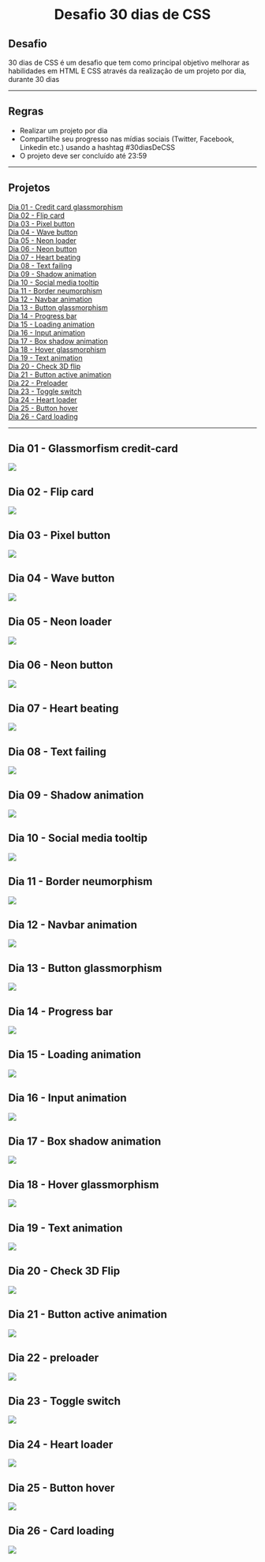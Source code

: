 <h1 align="center">
  Desafio 30 dias de CSS
</h1>

## Desafio 

30 dias de CSS é um desafio que tem como principal objetivo melhorar as habilidades em HTML E CSS através da realização de um projeto por dia, durante 30 dias

--------------------------------------------------------------------------------------------------------------------------------------------------------------

## Regras 

- Realizar um projeto por dia 
- Compartilhe seu progresso nas mídias sociais (Twitter, Facebook, Linkedin etc.) usando a hashtag #30diasDeCSS
- O projeto deve ser concluído até 23:59

--------------------------------------------------------------------------------------------------------------------------------------------------------------

## Projetos

<a href="https://github.com/joao-garcia404/30days-css/tree/main/projects/day1-neumorphismCard">Dia 01 - Credit card glassmorphism<a>
<br>
<a href="https://github.com/joao-garcia404/30days-css/tree/main/projects/day1-neumorphismCard">Dia 02 - Flip card<a>
<br>
<a href="https://github.com/joao-garcia404/30days-css/tree/main/projects/day3-pixelButton">Dia 03 - Pixel button<a>
<br>
<a href="https://github.com/joao-garcia404/30days-css/tree/main/projects/day4-waveButton">Dia 04 - Wave button<a>
<br>
<a href="https://github.com/joao-garcia404/30days-css/tree/main/projects/day5-loaderNeon">Dia 05 - Neon loader<a>
<br>
<a href="https://github.com/joao-garcia404/30days-css/tree/main/projects/day6-neonButton">Dia 06 - Neon button<a>
<br>
<a href="https://github.com/joao-garcia404/30days-css/tree/main/projects/day7-heartBeating">Dia 07 - Heart beating<a>
<br>
<a href="https://github.com/joao-garcia404/30days-css/tree/main/projects/day8-textFailing">Dia 08 - Text failing<a>
<br>
<a href="https://github.com/joao-garcia404/30days-css/tree/main/projects/day9-shadowAnimation">Dia 09 - Shadow animation<a>
<br>
<a href="https://github.com/joao-garcia404/30days-css/tree/main/projects/day10-socialMediaTooltip">Dia 10 - Social media tooltip<a>
<br>
<a href="https://github.com/joao-garcia404/30days-css/tree/main/projects/day11-borderNeumorphism">Dia 11 - Border neumorphism<a>
<br>
<a href="https://github.com/joao-garcia404/30days-css/tree/main/projects/day12-navbarAnimation">Dia 12 - Navbar animation<a>
<br>
<a href="https://github.com/joao-garcia404/30days-css/tree/main/projects/day13-buttonGlassmorphism">Dia 13 - Button glassmorphism<a>
<br>
<a href="https://github.com/joao-garcia404/30days-css/tree/main/projects/day14-progressBar">Dia 14 - Progress bar<a>
<br>
<a href="https://github.com/joao-garcia404/30days-css/tree/main/projects/Day15-loadingAnimation">Dia 15 - Loading animation<a>
<br>
<a href="https://github.com/joao-garcia404/30days-css/tree/main/projects/day16-inputAnimation">Dia 16 - Input animation<a>
<br>
<a href="https://github.com/joao-garcia404/30days-css/tree/main/projects/day17-boxShadowAnimation">Dia 17 - Box shadow animation<a>
<br>
<a href="https://github.com/joao-garcia404/30days-css/tree/main/projects/day18-hoverGlassmorphism">Dia 18 - Hover glassmorphism<a>
<br>
<a href="https://github.com/joao-garcia404/30days-css/tree/main/projects/day19-textAnimation">Dia 19 - Text animation<a>
<br>
<a href="https://github.com/joao-garcia404/30days-css/tree/main/projects/day20-check3dFlip">Dia 20 - Check 3D flip<a>
<br>
<a href="https://github.com/joao-garcia404/30days-css/tree/main/projects/day21-buttonActive">Dia 21 - Button active animation<a>
<br>
<a href="https://github.com/joao-garcia404/30days-css/tree/main/projects/day22-preloader">Dia 22 - Preloader<a>
<br>
<a href="https://github.com/joao-garcia404/30days-css/tree/main/projects/day23-toggleSwitch">Dia 23 - Toggle switch<a>
<br>
<a href="https://github.com/joao-garcia404/30days-css/tree/main/projects/day24-heartLoader">Dia 24 - Heart loader<a>
<br>
<a href="https://github.com/joao-garcia404/30days-css/tree/main/projects/day25-hoverButton">Dia 25 - Button hover<a>
<br>
<a href="https://github.com/joao-garcia404/30days-css/tree/main/projects/day26-cardLoading">Dia 26 - Card loading<a>

--------------------------------------------------------------------------------------------------------------------------------------------------------------

## Dia 01 - Glassmorfism credit-card 

![](./gifs/creditCard-neumorphism.gif)

## Dia 02 - Flip card

![](./gifs/flip-card.gif)

## Dia 03 - Pixel button

![](./gifs/pixel-button.gif)

## Dia 04 - Wave button 

![](./gifs/wave-button.gif)

## Dia 05 - Neon loader

![](./gifs/neon-loader.gif)

## Dia 06 - Neon button

![](./gifs/neon-button.gif)

## Dia 07 - Heart beating

![](./gifs/heart-beating.gif)

## Dia 08 - Text failing

![](./gifs/text-failing.gif)

## Dia 09 - Shadow animation

![](./gifs/shadowAnimation.gif)

## Dia 10 - Social media tooltip
![](./gifs/social-media-tooltip.gif)

## Dia 11 - Border neumorphism

![](./gifs/border-neumorphism.gif)

## Dia 12 - Navbar animation

![](./gifs/navbar-animation.gif)

## Dia 13 - Button glassmorphism

![](./gifs/button-glassmorphism.gif)

## Dia 14 - Progress bar

![](./gifs/progress-bar.gif)

## Dia 15 - Loading animation

![](./gifs/loading-animation.gif)

## Dia 16 - Input animation

![](./gifs/input-animation.gif)

## Dia 17 - Box shadow animation

![](./gifs/boxShadow-animation.gif)

## Dia 18 - Hover glassmorphism

![](./gifs/hover-glassmorphism.gif)

## Dia 19 - Text animation

![](./gifs/text-animation.gif)

## Dia 20 - Check 3D Flip

![](./gifs/check-3d.gif)

## Dia 21 - Button active animation

![](./gifs/button-active.gif)

## Dia 22 - preloader

![](./gifs/preloader.gif)

## Dia 23 - Toggle switch

![](./gifs/toggle-switch.gif)

## Dia 24 - Heart loader

![](./gifs/heart-loader.gif)

## Dia 25 - Button hover

![](./gifs/button-hover.gif)

## Dia 26 - Card loading

![](./gifs/card-loader.gif)